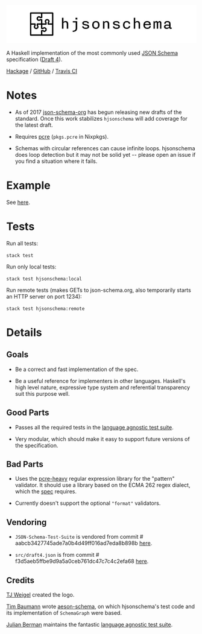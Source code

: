![hjsonschema logo](./logo.jpg)

A Haskell implementation of the most commonly used [JSON Schema](http://json-schema.org/) specification ([Draft 4](https://github.com/json-schema-org/json-schema-spec/wiki/Specification-Links#draft-4)).

[Hackage](https://hackage.haskell.org/package/hjsonschema) / [GitHub](https://github.com/seagreen/hjsonschema) / [Travis CI](https://travis-ci.org/seagreen/hjsonschema)

# Notes

+ As of 2017 [json-schema-org](https://github.com/json-schema-org/json-schema-spec) has begun releasing new drafts of the standard. Once this work stabilizes `hjsonschema` will add coverage for the latest draft.

+ Requires [pcre](http://www.pcre.org/) (`pkgs.pcre` in Nixpkgs).

+ Schemas with circular references can cause infinite loops. hjsonschema does loop detection but it may not be solid yet -- please open an issue if you find a situation where it fails.

# Example

See [here](https://github.com/seagreen/hjsonschema/blob/master/examples/Simple.hs).

# Tests

Run all tests:

`stack test`

Run only local tests:

`stack test hjsonschema:local`

Run remote tests (makes GETs to json-schema.org, also temporarily starts an HTTP server on port 1234):

`stack test hjsonschema:remote`

# Details

## Goals

+ Be a correct and fast implementation of the spec.

+ Be a useful reference for implementers in other languages. Haskell's high level nature, expressive type system and referential transparency suit this purpose well.

## Good Parts

+ Passes all the required tests in the [language agnostic test suite](https://github.com/json-schema/JSON-Schema-Test-Suite).

+ Very modular, which should make it easy to support future versions of the specification.

## Bad Parts

+ Uses the [pcre-heavy](https://hackage.haskell.org/package/pcre-heavy) regular expression library for the "pattern" validator. It should use a library based on the ECMA 262 regex dialect, which the [spec](http://json-schema.org/latest/json-schema-validation.html#anchor33) requires.

+ Currently doesn't support the optional `"format"` validators.

## Vendoring

+ `JSON-Schema-Test-Suite` is vendored from commit # aabcb3427745ade7a0b4d49ff016ad7eda8b898b [here](https://github.com/json-schema-org/JSON-Schema-Test-Suite).

+ `src/draft4.json` is from commit # f3d5aeb5ffbe9d9a5a0ceb761dc47c7c4c2efa68 [here](https://github.com/json-schema/json-schema).

## Credits

[TJ Weigel](http://tjweigel.com/) created the logo.

[Tim Baumann](https://github.com/timjb) wrote [aeson-schema](https://hackage.haskell.org/package/aeson-schema), on which hjsonschema's test code and its implementation of `SchemaGraph` were based.

[Julian Berman](https://github.com/Julian) maintains the fantastic [language agnostic test suite](https://github.com/json-schema/JSON-Schema-Test-Suite).
